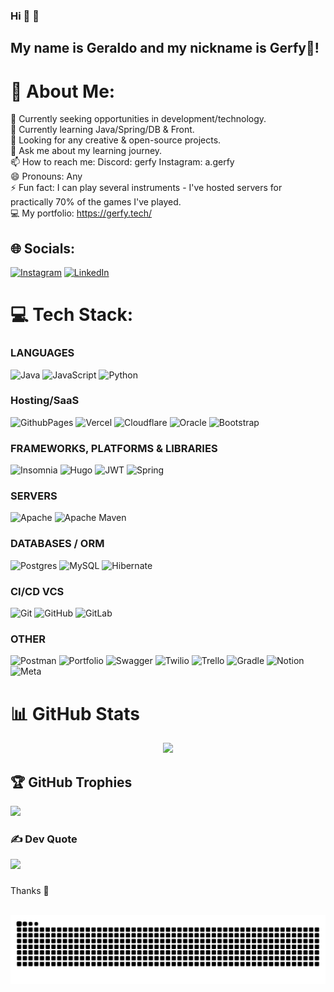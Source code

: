 ### Hi 👋 🎉

## My name is Geraldo and my nickname is Gerfy💜!
# 💫 About Me:
🔭 Currently seeking opportunities in development/technology.<br>🌱 Currently learning Java/Spring/DB & Front.<br>👯 Looking for any creative & open-source projects.<br>💬 Ask me about my learning journey.<br>📫 How to reach me: Discord: gerfy Instagram: a.gerfy<br>😄 Pronouns: Any<br>⚡ Fun fact: I can play several instruments - I've hosted servers for practically 70% of the games I've played.<br>💻 My portfolio: https://gerfy.tech/


## 🌐 Socials:
[![Instagram](https://img.shields.io/badge/Instagram-%23E4405F.svg?logo=Instagram&logoColor=white)](https://instagram.com/codedbygerfy) [![LinkedIn](https://img.shields.io/badge/LinkedIn-%230077B5.svg?logo=linkedin&logoColor=white)](https://linkedin.com/in/geraldoaafilho) 

# 💻 Tech Stack:
### LANGUAGES
![Java](https://img.shields.io/badge/java-%23ED8B00.svg?style=for-the-badge&logo=openjdk&logoColor=white) 
![JavaScript](https://img.shields.io/badge/javascript-%23323330.svg?style=for-the-badge&logo=javascript&logoColor=%23F7DF1E) 
![Python](https://img.shields.io/badge/python-3670A0?style=for-the-badge&logo=python&logoColor=ffdd54) 
### Hosting/SaaS
![GithubPages](https://img.shields.io/badge/github%20pages-121013?style=for-the-badge&logo=github&logoColor=white)
![Vercel](https://img.shields.io/badge/vercel-%23000000.svg?style=for-the-badge&logo=vercel&logoColor=white)
![Cloudflare](https://img.shields.io/badge/Cloudflare-F38020?style=for-the-badge&logo=Cloudflare&logoColor=white) 
![Oracle](https://img.shields.io/badge/Oracle-F80000?style=for-the-badge&logo=oracle&logoColor=white) 
![Bootstrap](https://img.shields.io/badge/bootstrap-%238511FA.svg?style=for-the-badge&logo=bootstrap&logoColor=white) 
### FRAMEWORKS, PLATFORMS & LIBRARIES
![Insomnia](https://img.shields.io/badge/Insomnia-black?style=for-the-badge&logo=insomnia&logoColor=5849BE) 
![Hugo](https://img.shields.io/badge/Hugo-black.svg?style=for-the-badge&logo=Hugo) 
![JWT](https://img.shields.io/badge/JWT-black?style=for-the-badge&logo=JSON%20web%20tokens) 
![Spring](https://img.shields.io/badge/spring-%236DB33F.svg?style=for-the-badge&logo=spring&logoColor=white)
### SERVERS
![Apache](https://img.shields.io/badge/apache-%23D42029.svg?style=for-the-badge&logo=apache&logoColor=white) 
![Apache Maven](https://img.shields.io/badge/Apache%20Maven-C71A36?style=for-the-badge&logo=Apache%20Maven&logoColor=white) 
### DATABASES / ORM
![Postgres](https://img.shields.io/badge/postgres-%23316192.svg?style=for-the-badge&logo=postgresql&logoColor=white) 
![MySQL](https://img.shields.io/badge/mysql-4479A1.svg?style=for-the-badge&logo=mysql&logoColor=white) 
![Hibernate](https://img.shields.io/badge/Hibernate-59666C?style=for-the-badge&logo=Hibernate&logoColor=white)  
### CI/CD VCS
![Git](https://img.shields.io/badge/git-%23F05033.svg?style=for-the-badge&logo=git&logoColor=white) 
![GitHub](https://img.shields.io/badge/github-%23121011.svg?style=for-the-badge&logo=github&logoColor=white) 
![GitLab](https://img.shields.io/badge/gitlab-%23181717.svg?style=for-the-badge&logo=gitlab&logoColor=white) 
### OTHER
![Postman](https://img.shields.io/badge/Postman-FF6C37?style=for-the-badge&logo=postman&logoColor=white) 
![Portfolio](https://img.shields.io/badge/Portfolio-%23000000.svg?style=for-the-badge&logo=firefox&logoColor=#FF7139) 
![Swagger](https://img.shields.io/badge/-Swagger-%23Clojure?style=for-the-badge&logo=swagger&logoColor=white) 
![Twilio](https://img.shields.io/badge/Twilio-F22F46?style=for-the-badge&logo=Twilio&logoColor=white) 
![Trello](https://img.shields.io/badge/Trello-%23026AA7.svg?style=for-the-badge&logo=Trello&logoColor=white) 
![Gradle](https://img.shields.io/badge/Gradle-02303A.svg?style=for-the-badge&logo=Gradle&logoColor=white) 
![Notion](https://img.shields.io/badge/Notion-%23000000.svg?style=for-the-badge&logo=notion&logoColor=white) 
![Meta](https://img.shields.io/badge/Meta-%230467DF.svg?style=for-the-badge&logo=Meta&logoColor=white)


# 📊 GitHub Stats
<div align="center">
<img src="https://github-readme-streak-stats.herokuapp.com/?user=Gerfy1&theme=codeSTACKr&hide_border=false" />
</div>

## 🏆 GitHub Trophies
![](https://github-profile-trophy.vercel.app/?username=Gerfy1&theme=codeSTACKr&no-frame=false&no-bg=true&margin-w=4)

### ✍️ Dev Quote
![](https://quotes-github-readme.vercel.app/api?type=horizontal&theme=radical)

###
Thanks 💜

<br clear="both">

<img src="https://raw.githubusercontent.com/gerfy1/gerfy1/output/snake.svg" alt="Snake animation" />

